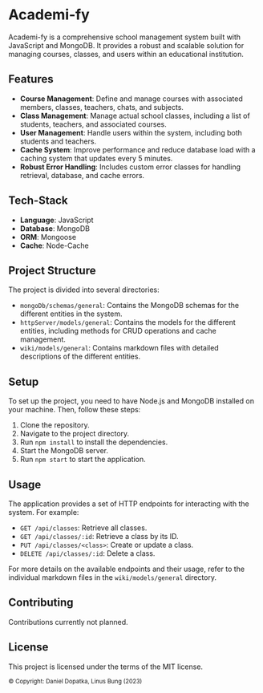 # Academi-fy

Academi-fy is a comprehensive school management system built with JavaScript and MongoDB. It provides a robust and scalable solution for managing courses, classes, and users within an educational institution.

## Features

- **Course Management**: Define and manage courses with associated members, classes, teachers, chats, and subjects.
- **Class Management**: Manage actual school classes, including a list of students, teachers, and associated courses.
- **User Management**: Handle users within the system, including both students and teachers.
- **Cache System**: Improve performance and reduce database load with a caching system that updates every 5 minutes.
- **Robust Error Handling**: Includes custom error classes for handling retrieval, database, and cache errors.

## Tech-Stack

- **Language**: JavaScript
- **Database**: MongoDB
- **ORM**: Mongoose
- **Cache**: Node-Cache

## Project Structure

The project is divided into several directories:

- `mongoDb/schemas/general`: Contains the MongoDB schemas for the different entities in the system.
- `httpServer/models/general`: Contains the models for the different entities, including methods for CRUD operations and cache management.
- `wiki/models/general`: Contains markdown files with detailed descriptions of the different entities.

## Setup

To set up the project, you need to have Node.js and MongoDB installed on your machine. Then, follow these steps:

1. Clone the repository.
2. Navigate to the project directory.
3. Run `npm install` to install the dependencies.
4. Start the MongoDB server.
5. Run `npm start` to start the application.

## Usage

The application provides a set of HTTP endpoints for interacting with the system. For example:

- `GET /api/classes`: Retrieve all classes.
- `GET /api/classes/:id`: Retrieve a class by its ID.
- `PUT /api/classes/<class>`: Create or update a class.
- `DELETE /api/classes/:id`: Delete a class.

For more details on the available endpoints and their usage, refer to the individual markdown files in the `wiki/models/general` directory.

## Contributing

Contributions currently not planned.

## License

This project is licensed under the terms of the MIT license.

<sub>© Copyright: Daniel Dopatka, Linus Bung (2023)</sub>
